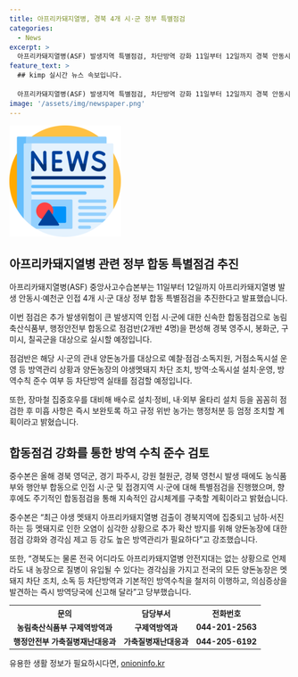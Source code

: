 ```yaml
---
title: 아프리카돼지열병, 경북 4개 시·군 정부 특별점검
categories:
  - News
excerpt: >
  아프리카돼지열병(ASF) 발생지역 특별점검, 차단방역 강화 11일부터 12일까지 경북 안동시·예천군 인접지역에 대규모 특별점검이 추진된다. 최근 ASF가 추가 발생하여 확산 우려가 높아졌으며, 점검반은 양돈농가 방역상황 및 야생멧돼지 차단조치 등을 점검할 예정이다. 이에 대비해 방역수칙을 철저히 준수하고, 농가는 의심증상 발견 시 즉시 신고할 것을 당부했다. (출처: 정책브리핑)
feature_text: >
  ## kimp 실시간 뉴스 속보입니다.

  아프리카돼지열병(ASF) 발생지역 특별점검, 차단방역 강화 11일부터 12일까지 경북 안동시·예천군 인접지역에 대규모 특별점검이 추진된다. 최근 ASF가 추가 발생하여 확산 우려가 높아졌으며, 점검반은 양돈농가 방역상황 및 야생멧돼지 차단조치 등을 점검할 예정이다. 이에 대비해 방역수칙을 철저히 준수하고, 농가는 의심증상 발견 시 즉시 신고할 것을 당부했다. (출처: 정책브리핑)
image: '/assets/img/newspaper.png'
---
```


<p><img src="/assets/img/newspaper.png" alt="kimplant 속보" /></p>

<h2 data-ke-size="size26">아프리카돼지열병 관련 정부 합동 특별점검 추진</h2>

<p data-ke-size="size16">아프리카돼지열병(ASF) 중앙사고수습본부는 11일부터 12일까지 아프리카돼지열병 발생 안동시·예천군 인접 4개 시·군 대상 정부 합동 특별점검을 추진한다고 발표했습니다.</p>

<p data-ke-size="size16">이번 점검은 추가 발생위험이 큰 발생지역 인접 시·군에 대한 신속한 합동점검으로 농림축산식품부, 행정안전부 합동으로 점검반(2개반 4명)을 편성해 경북 영주시, 봉화군, 구미시, 칠곡군을 대상으로 실시할 예정입니다.</p>

<p data-ke-size="size16">점검반은 해당 시·군의 관내 양돈농가를 대상으로 예찰·점검·소독지원, 거점소독시설 운영 등 방역관리 상황과 양돈농장의 야생멧돼지 차단 조치, 방역·소독시설 설치·운영, 방역수칙 준수 여부 등 차단방역 실태를 점검할 예정입니다.</p>

<p data-ke-size="size16">또한, 장마철 집중호우를 대비해 배수로 설치·정비, 내·외부 울타리 설치 등을 꼼꼼히 점검한 후 미흡 사항은 즉시 보완토록 하고 규정 위반 농가는 행정처분 등 엄정 조치할 계획이라고 밝혔습니다.</p>

<h2 data-ke-size="size26">합동점검 강화를 통한 방역 수칙 준수 검토</h2>

<p data-ke-size="size16">중수본은 올해 경북 영덕군, 경기 파주시, 강원 철원군, 경북 영천시 발생 때에도 농식품부와 행안부 합동으로 인접 시·군 및 접경지역 시·군에 대해 특별점검을 진행했으며, 향후에도 주기적인 합동점검을 통해 지속적인 감시체계를 구축할 계획이라고 밝혔습니다.</p>

<p data-ke-size="size16">중수본은 “최근 야생 멧돼지 아프리카돼지열병 검출이 경북지역에 집중되고 남하·서진하는 등 멧돼지로 인한 오염이 심각한 상황으로 추가 확산 방지를 위해 양돈농장에 대한 점검 강화와 경각심 제고 등 강도 높은 방역관리가 필요하다”고 강조했습니다.</p>

<p data-ke-size="size16">또한, “경북도는 물론 전국 어디라도 아프리카돼지열병 안전지대는 없는 상황으로 언제라도 내 농장으로 질병이 유입될 수 있다는 경각심을 가지고 전국의 모든 양돈농장은 멧돼지 차단 조치, 소독 등 차단방역과 기본적인 방역수칙을 철저히 이행하고, 의심증상을 발견하는 즉시 방역당국에 신고해 달라”고 당부했습니다.</p>

<table>
    <tr>
        <th style="text-align: center; height: 17px;"><b>문의</b></th>
        <th style="text-align: center; height: 17px;"><b>담당부서</b></th>
        <th style="text-align: center; height: 17px;"><b>전화번호</b></th>
    </tr>
    <tr>
        <td style="text-align: center; height: 17px;"><b>농림축산식품부 구제역방역과</b></td>
        <td style="text-align: center; height: 17px;"><b>구제역방역과</b></td>
        <td style="text-align: center; height: 17px;"><b>044-201-2563</b></td>
    </tr>
    <tr>
        <td style="text-align: center; height: 17px;"><b>행정안전부 가축질병재난대응과</b></td>
        <td style="text-align: center; height: 17px;"><b>가축질병재난대응과</b></td>
        <td style="text-align: center; height: 17px;"><b>044-205-6192</b></td>
    </tr>
</table>

<p data-ke-size="size16"></p>
유용한 생활 정보가 필요하시다면, <a href="https://onioninfo.kr" rel="dofollow">onioninfo.kr</a>


